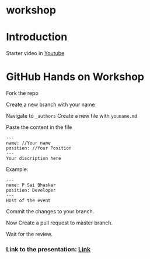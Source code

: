 # workshop

# Introduction

Starter video in [Youtube](https://www.youtube.com/watch?v=w3jLJU7DT5E&feature=youtu.be)

# GitHub Hands on Workshop

Fork the repo

Create a new branch with your name


Navigate to `_authors`
Create a new file 
with `youname.md` 

Paste the content in the file
```
---
name: //Your name
position: //Your Position
---
Your discription here
```

Example:
```
---
name: P Sai Bhaskar
position: Developer
---
Host of the event
```

Commit the changes to your branch.

Now Create a pull request to master branch.

Wait for the review.


### Link to the presentation: [Link](https://docs.google.com/presentation/d/1pdWtDSNmNYA66Lh8f7aFdxYGMQOsGpEl9kYMW3PI1RI/edit?usp=drivesdk)

